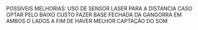 POSSIVEIS MELHORIAS:
USO DE SENSOR LASER PARA A DISTANCIA
CASO OPTAR PELO BAIXO CUSTO FAZER BASE FECHADA DA GANGORRA EM AMBOS O LADOS A FIM DE HAVER MELHOR CAPTAÇÃO DO SOM
